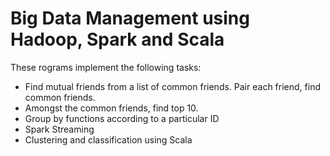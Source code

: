 # Big Data Management using Hadoop, Spark and Scala
These rograms implement the following tasks:

- Find mutual friends from a list of common friends. Pair each friend, find common friends.
- Amongst the common friends, find top 10.
- Group by functions according to a particular ID
- Spark Streaming
- Clustering and classification using Scala
